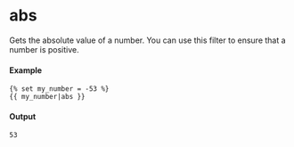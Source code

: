# abs
Gets the absolute value of a number. You can use this filter to ensure that a number is positive.

#### Example
```jinja2
{% set my_number = -53 %} 
{{ my_number|abs }}
```

#### Output
```jinja2
53
```


